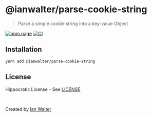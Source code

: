 # @ianwalter/parse-cookie-string
> Parse a simple cookie string into a key-value Object

[![npm page][npmImage]][npmUrl]
[![CI][ciImage]][ciUrl]

## Installation

```console
yarn add @ianwalter/parse-cookie-string
```

## License

Hippocratic License - See [LICENSE][licenseUrl]

&nbsp;

Created by [Ian Walter](https://ianwalter.dev)

[npmImage]: https://img.shields.io/npm/v/@ianwalter/parse-cookie-string.svg
[npmUrl]: https://www.npmjs.com/package/@ianwalter/parse-cookie-string
[ciImage]: https://github.com/ianwalter/parse-cookie-string/workflows/CI/badge.svg
[ciUrl]: https://github.com/ianwalter/parse-cookie-string/actions
[licenseUrl]: https://github.com/ianwalter/parse-cookie-string/blob/master/LICENSE
